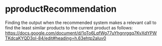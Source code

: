 # pproductRecommendation
Finding the output when the recommended system makes a relevant call to find the least similar products to the current product as follows: https://docs.google.com/document/d/1oTo6LqfWg77uYhgnrggq7KvXdYPWTKdcaKYQD3ol-84/edit#heading=h.63ehtp2aluv0
